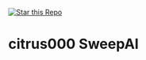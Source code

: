[![Star this Repo](https://img.shields.io/github/stars/citrus000/SweepAI?style=social)](https://github.com/citrus000/SweepAI/stargazers)

# citrus000  SweepAI
